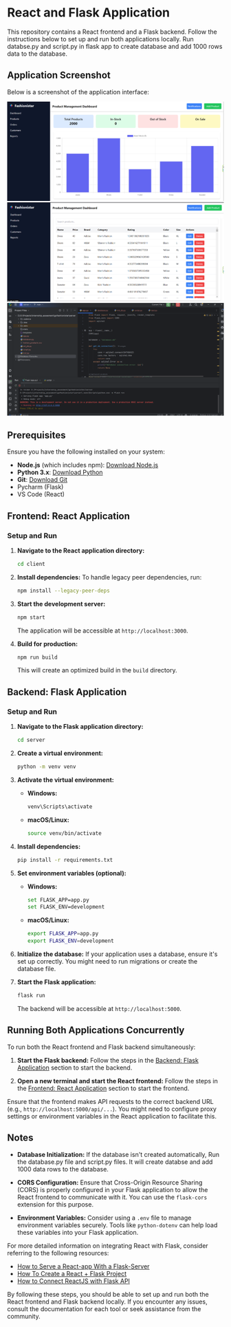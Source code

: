 # React and Flask Application

This repository contains a React frontend and a Flask backend. Follow the instructions below to set up and run both applications locally.
Run databse.py and script.py in flask app to create database and add 1000 rows data to the database.

## Application Screenshot

Below is a screenshot of the application interface:

![Application Interface](https://raw.githubusercontent.com/IT21313370/gofashionistar/main/Screenshot%202024-12-28%20152819.png)
![Application Interface](https://github.com/IT21313370/gofashionistar/blob/main/Screenshot%202024-12-28%20152829.png)
![Application Interface](https://github.com/IT21313370/gofashionistar/blob/main/Screenshot%202024-12-28%20152856.png)



## Prerequisites

Ensure you have the following installed on your system:

- **Node.js** (which includes npm): [Download Node.js](https://nodejs.org/)
- **Python 3.x**: [Download Python](https://www.python.org/)
- **Git**: [Download Git](https://github.com/IT21313370/gofashionistar.git)
- Pycharm (Flask)
- VS Code (React)

## Frontend: React Application

### Setup and Run

1. **Navigate to the React application directory:**
   ```bash
   cd client
   ```

2. **Install dependencies:**
   To handle legacy peer dependencies, run:
   ```bash
   npm install --legacy-peer-deps
   ```

3. **Start the development server:**
   ```bash
   npm start
   ```
   The application will be accessible at `http://localhost:3000`.

4. **Build for production:**
   ```bash
   npm run build
   ```
   This will create an optimized build in the `build` directory.

## Backend: Flask Application

### Setup and Run

1. **Navigate to the Flask application directory:**
   ```bash
   cd server
   ```

2. **Create a virtual environment:**
   ```bash
   python -m venv venv
   ```

3. **Activate the virtual environment:**
   - **Windows:**
     ```bash
     venv\Scripts\activate
     ```
   - **macOS/Linux:**
     ```bash
     source venv/bin/activate
     ```

4. **Install dependencies:**
   ```bash
   pip install -r requirements.txt
   ```

5. **Set environment variables (optional):**
   - **Windows:**
     ```bash
     set FLASK_APP=app.py
     set FLASK_ENV=development
     ```
   - **macOS/Linux:**
     ```bash
     export FLASK_APP=app.py
     export FLASK_ENV=development
     ```

6. **Initialize the database:**
   If your application uses a database, ensure it's set up correctly. You might need to run migrations or create the database file.

7. **Start the Flask application:**
   ```bash
   flask run
   ```
   The backend will be accessible at `http://localhost:5000`.

## Running Both Applications Concurrently

To run both the React frontend and Flask backend simultaneously:

1. **Start the Flask backend:**
   Follow the steps in the [Backend: Flask Application](#backend-flask-application) section to start the backend.

2. **Open a new terminal and start the React frontend:**
   Follow the steps in the [Frontend: React Application](#frontend-react-application) section to start the frontend.

Ensure that the frontend makes API requests to the correct backend URL (e.g., `http://localhost:5000/api/...`). You might need to configure proxy settings or environment variables in the React application to facilitate this.

## Notes

- **Database Initialization:** If the database isn't created automatically, Run the database.py file and script.py files. It will create databse and add 1000 data rows to the database.

- **CORS Configuration:** Ensure that Cross-Origin Resource Sharing (CORS) is properly configured in your Flask application to allow the React frontend to communicate with it. You can use the `flask-cors` extension for this purpose.

- **Environment Variables:** Consider using a `.env` file to manage environment variables securely. Tools like `python-dotenv` can help load these variables into your Flask application.

For more detailed information on integrating React with Flask, consider referring to the following resources:

- [How to Serve a React-app With a Flask-Server](https://blog.ldtalentwork.com/2019/11/29/how-to-serve-a-reactapp-with-a-flask-server/)
- [How To Create a React + Flask Project](https://blog.miguelgrinberg.com/post/how-to-create-a-react--flask-project)
- [How to Connect ReactJS with Flask API](https://www.geeksforgeeks.org/how-to-connect-reactjs-with-flask-api/)

By following these steps, you should be able to set up and run both the React frontend and Flask backend locally. If you encounter any issues, consult the documentation for each tool or seek assistance from the community.
